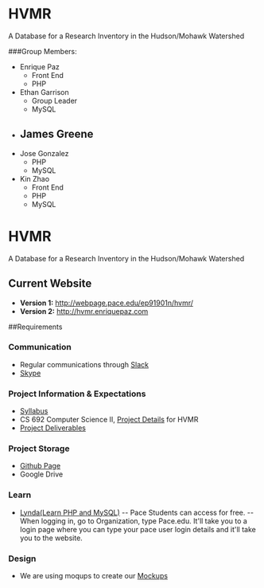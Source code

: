 # HVMR
A Database for a Research Inventory in the Hudson/Mohawk Watershed

###Group Members: 

- Enrique Paz 
  - Front End
  - PHP
- Ethan Garrison
  - Group Leader
  - MySQL
- James Greene 
  - 
- Jose Gonzalez 
  - PHP
  - MySQL
- Kin Zhao 
  - Front End
  - PHP
  - MySQL 

# HVMR
A Database for a Research Inventory in the Hudson/Mohawk Watershed

## Current Website
* **Version 1:** http://webpage.pace.edu/ep91901n/hvmr/
* **Version 2:** http://hvmr.enriquepaz.com

##Requirements

### Communication
- Regular communications through [Slack](https://hvmr.slack.com)
- [Skype](https://join.skype.com/IQtaqpFUniCC)

### Project Information & Expectations
- [Syllabus](http://www.csis.pace.edu/~ctappert/it691-16spring/it691syl.htm)
- CS 692 Computer Science II, [Project Details](http://www.csis.pace.edu/~ctappert/it691-projects/hudson.htm) for HVMR
- [Project Deliverables](http://www.csis.pace.edu/~ctappert/it691-16spring/projdeliver.htm)

### Project Storage
- [Github Page](https://github.com/kinzhao/hvmr)
- Google Drive

### Learn
- [Lynda(Learn PHP and MySQL)](http://www.lynda.com/MySQL-tutorials/PHP-MySQL-Essential-Training/119003-2.html)
-- Pace Students can access for free.
-- When logging in, go to Organization, type Pace.edu. It'll take you to a login page where you can type your pace user login details and it'll take you to the website.

### Design
- We are using moqups to create our [Mockups](https://moqups.com/ep91901n/aU6dbta3/)








